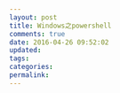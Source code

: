 ```yaml
---
layout: post
title: Windows之powershell
comments: true
date: 2016-04-26 09:52:02
updated:
tags:
categories:
permalink:
---
```


